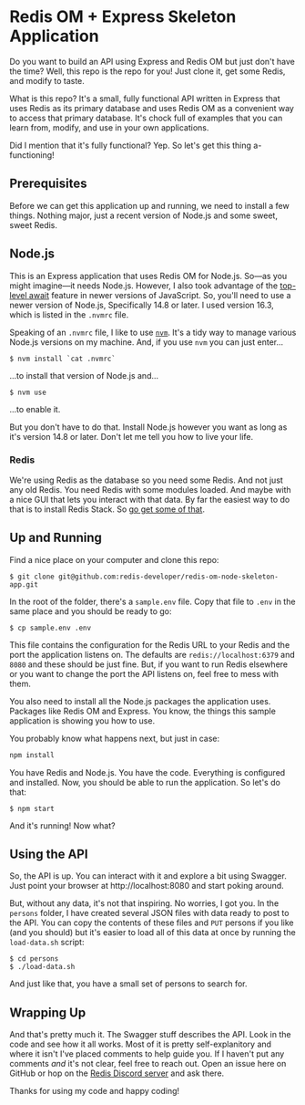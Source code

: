 # Redis OM + Express Skeleton Application

Do you want to build an API using Express and Redis OM but just don't have the time? Well, this repo is the repo for you! Just clone it, get some Redis, and modify to taste.

What is this repo? It's a small, fully functional API written in Express that uses Redis as its primary database and uses Redis OM as a convenient way to access that primary database. It's chock full of examples that you can learn from, modify, and use in your own applications.

Did I mention that it's fully functional? Yep. So let's get this thing a-functioning!

## Prerequisites

Before we can get this application up and running, we need to install a few things. Nothing major, just a recent version of Node.js and some sweet, sweet Redis.

## Node.js

This is an Express application that uses Redis OM for Node.js. So—as you might imagine—it needs Node.js. However, I also took advantage of the [top-level await](https://developer.mozilla.org/en-US/docs/Web/JavaScript/Reference/Operators/await#top_level_await) feature in newer versions of JavaScript. So, you'll need to use a newer version of Node.js, Specifically 14.8 or later. I used version 16.3, which is listed in the `.nvmrc` file.

Speaking of an `.nvmrc` file, I like to use [`nvm`](https://github.com/nvm-sh/nvm). It's a tidy way to manage various Node.js versions on my machine. And, if you use `nvm` you can just enter...

    $ nvm install `cat .nvmrc`

...to install that version of Node.js and...

    $ nvm use

...to enable it.

But you don't have to do that. Install Node.js however you want as long as it's version 14.8 or later. Don't let me tell you how to live your life.

### Redis

We're using Redis as the database so you need some Redis. And not just any old Redis. You need Redis with some modules loaded. And maybe with a nice GUI that lets you interact with that data. By far the easiest way to do that is to install Redis Stack. So [go get some of that](https://hub.docker.com/repository/docker/redislabs/redis-stack).

## Up and Running

Find a nice place on your computer and clone this repo:

    $ git clone git@github.com:redis-developer/redis-om-node-skeleton-app.git

In the root of the folder, there's a `sample.env` file. Copy that file to `.env` in the same place and you should be ready to go:

    $ cp sample.env .env

This file contains the configuration for the Redis URL to your Redis and the port the application listens on. The defaults are `redis://localhost:6379` and `8080` and these should be just fine. But, if you want to run Redis elsewhere or you want to change the port the API listens on, feel free to mess with them.

You also need to install all the Node.js packages the application uses. Packages like Redis OM and Express. You know, the things this sample application is showing you how to use.

You probably know what happens next, but just in case:

```bash
npm install
```

You have Redis and Node.js. You have the code. Everything is configured and installed. Now, you should be able to run the application. So let's do that:

    $ npm start

And it's running! Now what?

## Using the API

So, the API is up. You can interact with it and explore a bit using Swagger. Just point your browser at http://localhost:8080 and start poking around.

But, without any data, it's not that inspiring. No worries, I got you. In the `persons` folder, I have created several JSON files with data ready to post to the API. You can copy the contents of these files and `PUT` persons if you like (and you should) but it's easier to load all of this data at once by running the `load-data.sh` script:

    $ cd persons
    $ ./load-data.sh

And just like that, you have a small set of persons to search for.

## Wrapping Up

And that's pretty much it. The Swagger stuff describes the API. Look in the code and see how it all works. Most of it is pretty self-explanitory and where it isn't I've placed comments to help guide you. If I haven't put any comments *and* it's not clear, feel free to reach out. Open an issue here on GitHub or hop on the [Redis Discord server](https://discord.gg/redis) and ask there.

Thanks for using my code and happy coding!
